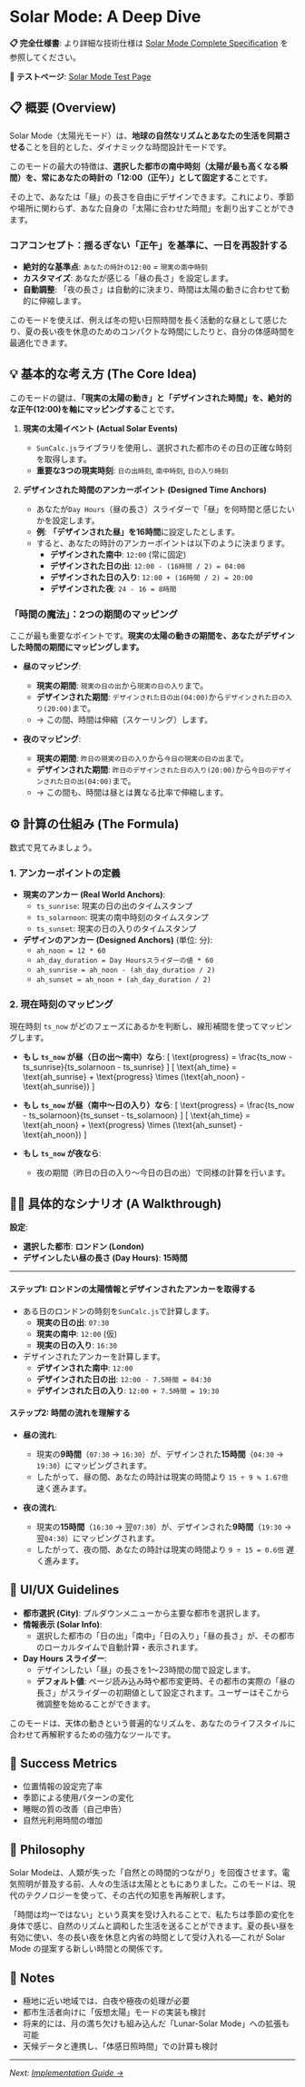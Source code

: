 # Solar Mode: A Deep Dive

**📋 完全仕様書**: より詳細な技術仕様は [Solar Mode Complete Specification](../../specifications/solar-mode-spec.md) を参照してください。

**🧪 テストページ**: [Solar Mode Test Page](/pages/time-design-test.html)

## 📋 概要 (Overview)

Solar Mode（太陽光モード）は、**地球の自然なリズムとあなたの生活を同期させる**ことを目的とした、ダイナミックな時間設計モードです。

このモードの最大の特徴は、**選択した都市の南中時刻（太陽が最も高くなる瞬間）を、常にあなたの時計の「12:00（正午）」として固定する**ことです。

その上で、あなたは「昼」の長さを自由にデザインできます。これにより、季節や場所に関わらず、あなた自身の「太陽に合わせた時間」を創り出すことができます。

### コアコンセプト：揺るぎない「正午」を基準に、一日を再設計する

-   **絶対的な基準点**: `あなたの時計の12:00` = `現実の南中時刻`
-   **カスタマイズ**: あなたが感じる「昼の長さ」を設定します。
-   **自動調整**: 「夜の長さ」は自動的に決まり、時間は太陽の動きに合わせて動的に伸縮します。

このモードを使えば、例えば冬の短い日照時間を長く活動的な昼として感じたり、夏の長い夜を休息のためのコンパクトな時間にしたりと、自分の体感時間を最適化できます。

## 💡 基本的な考え方 (The Core Idea)

このモードの鍵は、**「現実の太陽の動き」と「デザインされた時間」を、絶対的な正午(12:00)を軸にマッピングする**ことです。

1.  **現実の太陽イベント (Actual Solar Events)**
    - `SunCalc.js`ライブラリを使用し、選択された都市のその日の正確な時刻を取得します。
    - **重要な3つの現実時刻**: `日の出時刻`, `南中時刻`, `日の入り時刻`

2.  **デザインされた時間のアンカーポイント (Designed Time Anchors)**
    - あなたが`Day Hours`（昼の長さ）スライダーで「昼」を何時間と感じたいかを設定します。
    - **例**: **「デザインされた昼」を16時間**に設定したとします。
    - すると、あなたの時計のアンカーポイントは以下のように決まります。
        - **デザインされた南中**: `12:00` (常に固定)
        - **デザインされた日の出**: `12:00 - (16時間 / 2) = 04:00`
        - **デザインされた日の入り**: `12:00 + (16時間 / 2) = 20:00`
        - **デザインされた夜**: `24 - 16 = 8時間`

### 「時間の魔法」：2つの期間のマッピング

ここが最も重要なポイントです。**現実の太陽の動きの期間を、あなたがデザインした時間の期間にマッピングします。**

-   **昼のマッピング**:
    - **現実の期間**: `現実の日の出`から`現実の日の入り`まで。
    - **デザインされた期間**: `デザインされた日の出(04:00)`から`デザインされた日の入り(20:00)`まで。
    - → この間、時間は伸縮（スケーリング）します。

-   **夜のマッピング**:
    - **現実の期間**: `昨日の現実の日の入り`から`今日の現実の日の出`まで。
    - **デザインされた期間**: `昨日のデザインされた日の入り(20:00)`から`今日のデザインされた日の出(04:00)`まで。
    - → この間も、時間は昼とは異なる比率で伸縮します。

## ⚙️ 計算の仕組み (The Formula)

数式で見てみましょう。

### 1. アンカーポイントの定義
-   **現実のアンカー (Real World Anchors)**:
    -   `ts_sunrise`: 現実の日の出のタイムスタンプ
    -   `ts_solarnoon`: 現実の南中時刻のタイムスタンプ
    -   `ts_sunset`: 現実の日の入りのタイムスタンプ
-   **デザインのアンカー (Designed Anchors)** (単位: 分):
    -   `ah_noon = 12 * 60`
    -   `ah_day_duration = Day Hoursスライダーの値 * 60`
    -   `ah_sunrise = ah_noon - (ah_day_duration / 2)`
    -   `ah_sunset = ah_noon + (ah_day_duration / 2)`

### 2. 現在時刻のマッピング

現在時刻 `ts_now` がどのフェーズにあるかを判断し、線形補間を使ってマッピングします。

-   **もし `ts_now` が昼（日の出〜南中）なら**:
    \[
    \text{progress} = \frac{ts\_now - ts\_sunrise}{ts\_solarnoon - ts\_sunrise}
    \]
    \[
    \text{ah\_time} = \text{ah\_sunrise} + \text{progress} \times (\text{ah\_noon} - \text{ah\_sunrise})
    \]

-   **もし `ts_now` が昼（南中〜日の入り）なら**:
    \[
    \text{progress} = \frac{ts\_now - ts\_solarnoon}{ts\_sunset - ts\_solarnoon}
    \]
    \[
    \text{ah\_time} = \text{ah\_noon} + \text{progress} \times (\text{ah\_sunset} - \text{ah\_noon})
    \]

-   **もし `ts_now` が夜なら**:
    - 夜の期間（昨日の日の入り〜今日の日の出）で同様の計算を行います。

## 🚶‍♀️ 具体的なシナリオ (A Walkthrough)

**設定**:
- **選択した都市**: **ロンドン (London)**
- **デザインしたい昼の長さ (Day Hours)**: **15時間**

---

#### ステップ1: ロンドンの太陽情報とデザインされたアンカーを取得する

- ある日のロンドンの時刻を`SunCalc.js`で計算します。
    - **現実の日の出**: `07:30`
    - **現実の南中**: `12:00` (仮)
    - **現実の日の入り**: `16:30`
- デザインされたアンカーを計算します。
    - **デザインされた南中**: `12:00`
    - **デザインされた日の出**: `12:00 - 7.5時間 = 04:30`
    - **デザインされた日の入り**: `12:00 + 7.5時間 = 19:30`

#### ステップ2: 時間の流れを理解する

- **昼の流れ**:
    - 現実の**9時間**（`07:30` → `16:30`）が、デザインされた**15時間**（`04:30` → `19:30`）にマッピングされます。
    - したがって、昼の間、あなたの時計は現実の時間より `15 ÷ 9 ≒ 1.67倍` 速く進みます。

- **夜の流れ**:
    - 現実の**15時間**（`16:30` → 翌`07:30`）が、デザインされた**9時間**（`19:30` → 翌`04:30`）にマッピングされます。
    - したがって、夜の間、あなたの時計は現実の時間より `9 ÷ 15 = 0.6倍` 遅く進みます。

## 🎨 UI/UX Guidelines

- **都市選択 (City)**: プルダウンメニューから主要な都市を選択します。
- **情報表示 (Solar Info)**:
    - 選択した都市の「日の出」「南中」「日の入り」「昼の長さ」が、その都市のローカルタイムで自動計算・表示されます。
- **Day Hours スライダー**:
    - デザインしたい「昼」の長さを1〜23時間の間で設定します。
    - **デフォルト値**: ページ読み込み時や都市変更時、その都市の実際の「昼の長さ」がスライダーの初期値として設定されます。ユーザーはそこから微調整を始めることができます。

このモードは、天体の動きという普遍的なリズムを、あなたのライフスタイルに合わせて再解釈するための強力なツールです。

## 🎯 Success Metrics

- 位置情報の設定完了率
- 季節による使用パターンの変化
- 睡眠の質の改善（自己申告）
- 自然光利用時間の増加

## 💭 Philosophy

Solar Modeは、人類が失った「自然との時間的つながり」を回復させます。電気照明が普及する前、人々の生活は太陽とともにありました。このモードは、現代のテクノロジーを使って、その古代の知恵を再解釈します。

「時間は均一ではない」という真実を受け入れることで、私たちは季節の変化を身体で感じ、自然のリズムと調和した生活を送ることができます。夏の長い昼を有効に使い、冬の長い夜を休息と内省の時間として受け入れる—これが Solar Mode の提案する新しい時間との関係です。

## 📝 Notes

- 極地に近い地域では、白夜や極夜の処理が必要
- 都市生活者向けに「仮想太陽」モードの実装も検討
- 将来的には、月の満ち欠けも組み込んだ「Lunar-Solar Mode」への拡張も可能
- 天候データと連携し、「体感日照時間」での計算も検討

---

*Next: [Implementation Guide →](../implementation-guide.md)*